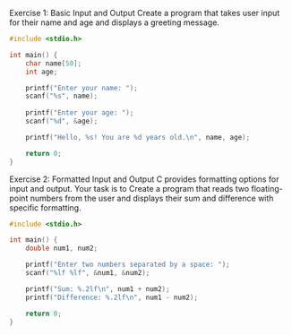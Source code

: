 Exercise 1: Basic Input and Output
Create a program that takes user input for their name and age and displays a greeting message.

```c
#include <stdio.h>

int main() {
    char name[50];
    int age;

    printf("Enter your name: ");
    scanf("%s", name);
    
    printf("Enter your age: ");
    scanf("%d", &age);

    printf("Hello, %s! You are %d years old.\n", name, age);

    return 0;
}
```


Exercise 2: Formatted Input and Output
C provides formatting options for input and output. Your task is to Create a program that reads two floating-point numbers from the user and displays their sum and difference with specific formatting.

```c
#include <stdio.h>

int main() {
    double num1, num2;

    printf("Enter two numbers separated by a space: ");
    scanf("%lf %lf", &num1, &num2);

    printf("Sum: %.2lf\n", num1 + num2);
    printf("Difference: %.2lf\n", num1 - num2);

    return 0;
}
```
